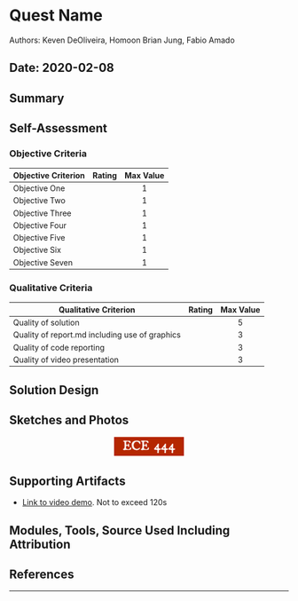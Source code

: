 # Quest Name
Authors: Keven DeOliveira, Homoon Brian Jung, Fabio Amado

Date: 2020-02-08
-----

## Summary


## Self-Assessment

### Objective Criteria

| Objective Criterion | Rating | Max Value  | 
|---------------------------------------------|:-----------:|:---------:|
| Objective One |  |  1     | 
| Objective Two |  |  1     | 
| Objective Three |  |  1     | 
| Objective Four |  |  1     | 
| Objective Five |  |  1     | 
| Objective Six |  |  1     | 
| Objective Seven |  |  1     | 


### Qualitative Criteria

| Qualitative Criterion | Rating | Max Value  | 
|---------------------------------------------|:-----------:|:---------:|
| Quality of solution |  |  5     | 
| Quality of report.md including use of graphics |  |  3     | 
| Quality of code reporting |  |  3     | 
| Quality of video presentation |  |  3     | 


## Solution Design



## Sketches and Photos

<center><img src="./images/ece444.png" width="25%" /></center>  
<center> </center>


## Supporting Artifacts

- [Link to video demo](). Not to exceed 120s


## Modules, Tools, Source Used Including Attribution

## References

-----

